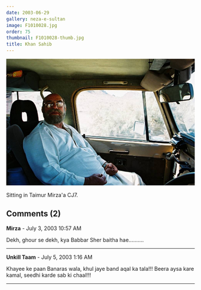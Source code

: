 ```yaml
---
date: 2003-06-29
gallery: neza-e-sultan
image: F1010028.jpg
order: 75
thumbnail: F1010028-thumb.jpg
title: Khan Sahib
---
```


![Khan Sahib](./F1010028.jpg)

Sitting in Taimur Mirza'a CJ7.

<div id="comments">

## Comments (2)

**Mirza** - July  3, 2003 10:57 AM

Dekh, ghour se dekh, kya Babbar Sher baitha hae..........

---

**Unkill Taam** - July  5, 2003  1:16 AM

Khayee ke paan Banaras wala, khul jaye band aqal ka tala!!! Beera aysa kare kamal, seedhi karde sab ki chaal!!!

---

</div>